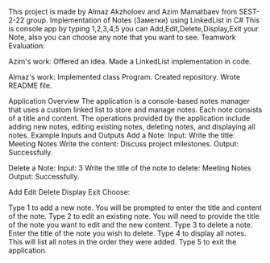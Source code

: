This project is made by Almaz Akzholoev and Azim Mamatbaev from SEST-2-22 group.
Implementation of Notes (Заметки) using LinkedList in C#
This is console app by typing 1,2,3,4,5 you can Add,Edit,Delete,Display,Exit your Note, also you can choose any note that you want to see.
Teamwork Evaluation:

Azim's work:
Offered an idea.
Made a LinkedList implementation in code.

Almaz's work:
Implemented class Program.
Created repository.
Wrote README file.

Application Overview
The application is a console-based notes manager that uses a custom linked list to store and manage notes. Each note consists of a title and content. The operations provided by the application include adding new notes, editing existing notes, deleting notes, and displaying all notes.
Example Inputs and Outputs
Add a Note:
Input:
Write the title: Meeting Notes
Write the content: Discuss project milestones.
Output:
Successfully.

Delete a Note:
Input:
3
Write the title of the note to delete: Meeting Notes
Output:
Successfully.

Add
Edit
Delete
Display
Exit
Choose:

Type 1 to add a new note. You will be prompted to enter the title and content of the note.
Type 2 to edit an existing note. You will need to provide the title of the note you want to edit and the new content.
Type 3 to delete a note. Enter the title of the note you wish to delete.
Type 4 to display all notes. This will list all notes in the order they were added.
Type 5 to exit the application.
